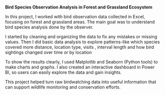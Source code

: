 **Bird Species Observation Analysis in Forest and Grassland Ecosystem**

In this project, I worked with bird observation data collected in Excel, focusing on forest and grassland areas. The main goal was to understand bird species analysis done by the observer.

I started by cleaning and organizing the data to fix any mistakes or missing values. Then I did basic data analysis to explore patterns-like which species covered more distance, location type, visits , interval length and how bird sightings changed over time or by location

To show the results clearly, I used Matplotlib and Seaborn (Python tools) to make charts and graphs. I also created an interactive dashboard in Power BI, so users can easily explore the data and gain insights.

This project helped turn raw birdwatching data into useful information that can support wildlife monitoring and conservation efforts.
